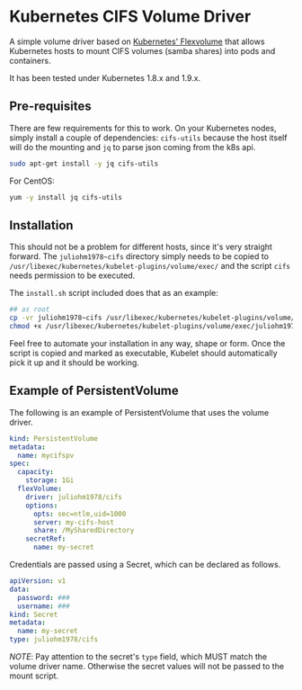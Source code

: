 # Kubernetes CIFS Volume Driver

A simple volume driver based on [Kubernetes' Flexvolume](https://github.com/kubernetes/community/blob/master/contributors/devel/flexvolume.md) that allows Kubernetes hosts to mount CIFS volumes (samba shares) into pods and containers.

It has been tested under Kubernetes 1.8.x and 1.9.x.

## Pre-requisites

There are few requirements for this to work. On your Kubernetes nodes, simply install a couple of dependencies: `cifs-utils` because the host itself will do the mounting and `jq` to parse json coming from the k8s api.

```bash
sudo apt-get install -y jq cifs-utils
```

For CentOS:

```bash
yum -y install jq cifs-utils
```

## Installation

This should not be a problem for different hosts, since it's very straight forward. The `juliohm1978~cifs` directory simply needs to be copied to `/usr/libexec/kubernetes/kubelet-plugins/volume/exec/` and the script `cifs` needs permission to be executed.

The `install.sh` script included does that as an example:

```bash
## as root
cp -vr juliohm1978~cifs /usr/libexec/kubernetes/kubelet-plugins/volume/exec/
chmod +x /usr/libexec/kubernetes/kubelet-plugins/volume/exec/juliohm1978~cifs/*
```

Feel free to automate your installation in any way, shape or form. Once the script is copied and marked as executable, Kubelet should automatically pick it up and it should be working.

## Example of PersistentVolume

The following is an example of PersistentVolume that uses the volume driver.

```yaml
kind: PersistentVolume
metadata:
  name: mycifspv
spec:
  capacity:
    storage: 1Gi
  flexVolume:
    driver: juliohm1978/cifs
    options:
      opts: sec=ntlm,uid=1000
      server: my-cifs-host
      share: /MySharedDirectory
    secretRef:
      name: my-secret
```

Credentials are passed using a Secret, which can be declared as follows.

```yaml
apiVersion: v1
data:
  password: ###
  username: ###
kind: Secret
metadata:
  name: my-secret
type: juliohm1978/cifs
```

*NOTE*: Pay attention to the secret's `type` field, which MUST match the volume driver name. Otherwise the secret values will not be passed to the mount script.

